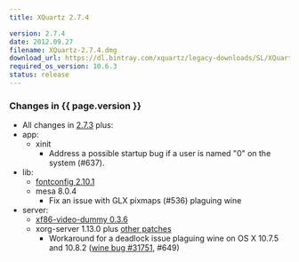 ```yaml
---
title: XQuartz 2.7.4

version: 2.7.4
date: 2012.09.27
filename: XQuartz-2.7.4.dmg
download_url: https://dl.bintray.com/xquartz/legacy-downloads/SL/XQuartz-2.7.4.dmg
required_os_version: 10.6.3
status: release
---
```


### Changes in {{ page.version }} ###
  * All changes in [2.7.3](XQuartz-2.7.3.html) plus:
  * app:
    * xinit
      * Address a possible startup bug if a user is named "0" on the system (#637).
  * lib:
    * [fontconfig 2.10.1](https://lists.freedesktop.org/archives/fontconfig/2012-July/004229.html)
    * mesa 8.0.4
      * Fix an issue with GLX pixmaps (#536) plaguing wine
  * server:
    * [xf86-video-dummy 0.3.6](https://lists.x.org/archives/xorg-announce/2012-July/002033.html)
    * xorg-server 1.13.0 plus [other patches](https://github.com/XQuartz/xorg-server/commits/XQuartz-2.7.4)
      * Workaround for a deadlock issue plaguing wine on OS X 10.7.5 and 10.8.2 ([wine bug #31751](http://bugs.winehq.org/show_bug.cgi?id=31751), #649)
